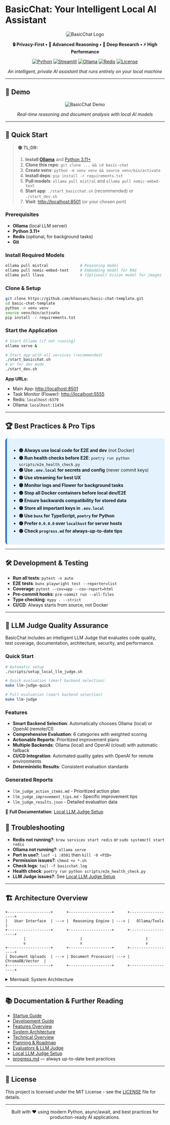 # BasicChat: Your Intelligent Local AI Assistant

<div align="center">

![BasicChat Logo](assets/brand/logo/elron-logo-full.png)

**🔒 Privacy-First • 🧠 Advanced Reasoning • 🔬 Deep Research • ⚡ High Performance**

[![Python](https://img.shields.io/badge/Python-3.11+-blue.svg)](https://python.org)
[![Streamlit](https://img.shields.io/badge/Streamlit-1.28+-red.svg)](https://streamlit.io)
[![Ollama](https://img.shields.io/badge/Ollama-Local%20LLMs-green.svg)](https://ollama.ai)
[![Redis](https://img.shields.io/badge/Redis-Task%20Queue-orange.svg)](https://redis.io)
[![License](https://img.shields.io/badge/License-MIT-yellow.svg)](LICENSE)

*An intelligent, private AI assistant that runs entirely on your local machine*

</div>

---

## 🎥 Demo

<div align="center">

![BasicChat Demo](assets/demo_seq_0.6s.gif)

*Real-time reasoning and document analysis with local AI models*

</div>

---

## 🚀 Quick Start

> **🟢 TL;DR:**
> 1. **Install [Ollama](https://ollama.ai)** and [Python 3.11+](https://python.org)
> 2. **Clone this repo**: `git clone ... && cd basic-chat`
> 3. **Create venv**: `python -m venv venv && source venv/bin/activate`
> 4. **Install deps**: `pip install -r requirements.txt`
> 5. **Pull models**: `ollama pull mistral` and `ollama pull nomic-embed-text`
> 6. **Start app**: `./start_basicchat.sh` (recommended) or `./start_dev.sh`
> 7. **Visit**: [http://localhost:8501](http://localhost:8501) (or your chosen port)

### Prerequisites
- **Ollama** (local LLM server)
- **Python 3.11+**
- **Redis** (optional, for background tasks)
- **Git**

### Install Required Models
```bash
ollama pull mistral              # Reasoning model
ollama pull nomic-embed-text     # Embedding model for RAG
ollama pull llava                # (Optional) Vision model for images
```

### Clone & Setup
```bash
git clone https://github.com/khaosans/basic-chat-template.git
cd basic-chat-template
python -m venv venv
source venv/bin/activate
pip install -r requirements.txt
```

### Start the Application
```bash
# Start Ollama (if not running)
ollama serve &

# Start app with all services (recommended)
./start_basicchat.sh
# or for dev mode
./start_dev.sh
```

**App URLs:**
- Main App: [http://localhost:8501](http://localhost:8501)
- Task Monitor (Flower): [http://localhost:5555](http://localhost:5555)
- Redis: `localhost:6379`
- Ollama: `localhost:11434`

---

## 🏆 Best Practices & Pro Tips

<div style="background:#e3f2fd; padding:1em; border-radius:8px; border-left:5px solid #1976d2;">

- **🟢 Always use local code for E2E and dev** (not Docker)
- **🟢 Run health checks before E2E**: `poetry run python scripts/e2e_health_check.py`
- **🟢 Use `.env.local` for secrets and config** (never commit keys)
- **🟢 Use streaming for best UX**
- **🟢 Monitor logs and Flower for background tasks**
- **🟢 Stop all Docker containers before local dev/E2E**
- **🟢 Ensure backwards compatibility for stored data**
- **🟢 Store all important keys in `.env.local`**
- **🟢 Use `bunx` for TypeScript, `poetry` for Python**
- **🟢 Prefer `0.0.0.0` over `localhost` for server hosts**
- **🟢 Check `progress.md` for always-up-to-date tips**

</div>

---

## 🛠️ Development & Testing

- **Run all tests**: `pytest -n auto`
- **E2E tests**: `bunx playwright test --reporter=list`
- **Coverage**: `pytest --cov=app --cov-report=html`
- **Pre-commit hooks**: `pre-commit run --all-files`
- **Type checking**: `mypy . --strict`
- **CI/CD**: Always starts from source, not Docker

---

## 🤖 LLM Judge Quality Assurance

BasicChat includes an intelligent LLM Judge that evaluates code quality, test coverage, documentation, architecture, security, and performance.

### Quick Start
```bash
# Automatic setup
./scripts/setup_local_llm_judge.sh

# Quick evaluation (smart backend selection)
make llm-judge-quick

# Full evaluation (smart backend selection)
make llm-judge
```

### Features
- **Smart Backend Selection**: Automatically chooses Ollama (local) or OpenAI (remote/CI)
- **Comprehensive Evaluation**: 6 categories with weighted scoring
- **Actionable Reports**: Prioritized improvement plans
- **Multiple Backends**: Ollama (local) and OpenAI (cloud) with automatic fallback
- **CI/CD Integration**: Automated quality gates with OpenAI for remote environments
- **Deterministic Results**: Consistent evaluation standards

### Generated Reports
- `llm_judge_action_items.md` - Prioritized action plan
- `llm_judge_improvement_tips.md` - Specific improvement tips
- `llm_judge_results.json` - Detailed evaluation data

📖 **Full Documentation**: [Local LLM Judge Setup](docs/LOCAL_LLM_JUDGE.md)

## 🧩 Troubleshooting

- **Redis not running?**: `brew services start redis` or `sudo systemctl start redis`
- **Ollama not running?**: `ollama serve`
- **Port in use?**: `lsof -i :8501` then `kill -9 <PID>`
- **Permission issues?**: `chmod +x *.sh`
- **Check logs**: `tail -f basicchat.log`
- **Health check**: `poetry run python scripts/e2e_health_check.py`
- **LLM Judge issues?**: See [Local LLM Judge Setup](docs/LOCAL_LLM_JUDGE.md#troubleshooting)

---

## 🏗️ Architecture Overview

```ascii
+-------------------+      +-------------------+      +-------------------+
|   User Interface  | ---> |  Reasoning Engine | ---> |   Ollama/Tools    |
+-------------------+      +-------------------+      +-------------------+
        |                        |                            |
        v                        v                            v
+-------------------+      +-------------------+      +-------------------+
| Document Uploads  | ---> | Document Processor| ---> |  ChromaDB/Vector  |
+-------------------+      +-------------------+      +-------------------+
```

<details>
<summary>Mermaid: System Architecture</summary>

```mermaid
graph TB
    subgraph "🎨 User Interface"
        UI[Web Interface]
        AUDIO[Audio Processing]
    end
    subgraph "🧠 Core Logic"
        RE[Reasoning Engine]
        DP[Document Processor]
        TR[Tool Registry]
    end
    subgraph "⚡ Services"
        AO[Ollama Client]
        VS[Vector Store]
        CS[Cache Service]
        WS[Web Search]
    end
    subgraph "🗄️ Storage"
        CHROMA[Vector Database]
        CACHE[Memory Cache]
        FILES[File Storage]
    end
    subgraph "🌐 External"
        OLLAMA[LLM Server]
        DDG[Search Engine]
    end
    UI --> RE
    UI --> DP
    AUDIO --> RE
    RE --> AO
    RE --> VS
    RE --> TR
    DP --> VS
    TR --> WS
    AO --> OLLAMA
    VS --> CHROMA
    CS --> CACHE
    WS --> DDG
    CHROMA --> FILES
    CACHE --> FILES
```
</details>

---

## 📚 Documentation & Further Reading

- [Startup Guide](STARTUP_GUIDE.md)
- [Development Guide](docs/DEVELOPMENT.md)
- [Features Overview](docs/FEATURES.md)
- [System Architecture](docs/ARCHITECTURE.md)
- [Technical Overview](docs/TECHNICAL_OVERVIEW.md)
- [Planning & Roadmap](docs/ROADMAP.md)
- [Evaluators & LLM Judge](docs/EVALUATORS.md)
- [Local LLM Judge Setup](docs/LOCAL_LLM_JUDGE.md)
- [progress.md](progress.md) — always up-to-date best practices

---

## 📝 License

This project is licensed under the MIT License - see the [LICENSE](LICENSE) file for details.

---

<div align="center">
Built with ❤️ using modern Python, async/await, and best practices for production-ready AI applications.
</div>
